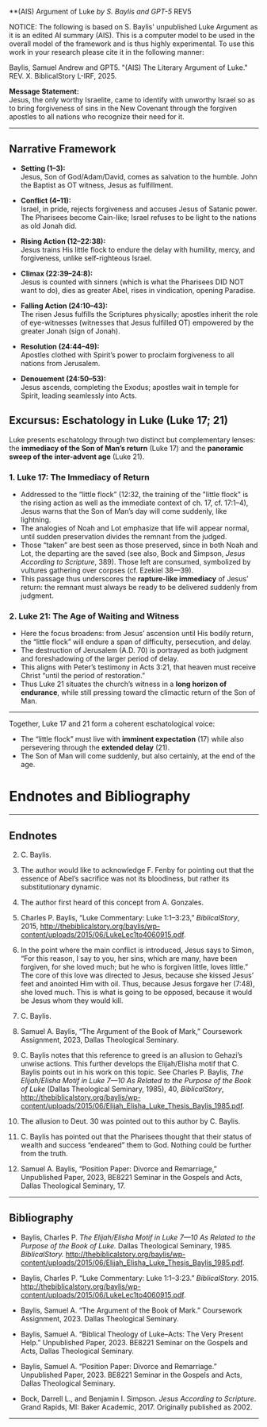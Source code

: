**(AIS) Argument of Luke
*by S. Baylis and GPT-5*
REV5

NOTICE: The following is based on S. Baylis' unpublished Luke Argument as it is an edited AI summary (AIS). This is a computer model to be used in the overall model of the framework and is thus highly experimental. To use this work in your research please cite it in the following manner:

Baylis, Samuel Andrew and GPT5. "(AIS) The Literary Argument of Luke." REV. X. BiblicalStory L-IRF, 2025.

**Message Statement:**  
Jesus, the only worthy Israelite, came to identify with unworthy Israel so as to bring forgiveness of sins in the New Covenant through the forgiven apostles to all nations who recognize their need for it.  

---

## Narrative Framework

- **Setting (1–3):**  
  Jesus, Son of God/Adam/David, comes as salvation to the humble. John the Baptist as OT witness, Jesus as fulfillment.  

- **Conflict (4–11):**  
  Israel, in pride, rejects forgiveness and accuses Jesus of Satanic power. The Pharisees become Cain-like; Israel refuses to be light to the nations as old Jonah did.  

- **Rising Action (12–22:38):**  
  Jesus trains His little flock to endure the delay with humility, mercy, and forgiveness, unlike self-righteous Israel.  

- **Climax (22:39–24:8):**  
  Jesus is counted with sinners (which is what the Pharisees DID NOT want to do), dies as greater Abel, rises in vindication, opening Paradise.  

- **Falling Action (24:10–43):**  
  The risen Jesus fulfills the Scriptures physically; apostles inherit the role of eye-witnesses (witnesses that Jesus fulfilled OT) empowered by the greater Jonah (sign of Jonah).  

- **Resolution (24:44–49):**  
  Apostles clothed with Spirit’s power to proclaim forgiveness to all nations from Jerusalem.  

- **Denouement (24:50–53):**  
  Jesus ascends, completing the Exodus; apostles wait in temple for Spirit, leading seamlessly into Acts.  


## Excursus: Eschatology in Luke (Luke 17; 21)

Luke presents eschatology through two distinct but complementary lenses: the **immediacy of the Son of Man’s return** (Luke 17) and the **panoramic sweep of the inter-advent age** (Luke 21).

### 1. Luke 17: The Immediacy of Return
- Addressed to the “little flock” (12:32, the training of the "little flock" is the rising action as well as the immediate context of ch. 17, cf. 17:1–4), Jesus warns that the Son of Man’s day will come suddenly, like lightning.  
- The analogies of Noah and Lot emphasize that life will appear normal, until sudden preservation divides the remnant from the judged.  
- Those “taken” are best seen as those preserved, since in both Noah and Lot, the departing are the saved (see also, Bock and Simpson, *Jesus According to Scripture*, 389). Those left are consumed, symbolized by vultures gathering over corpses (cf. Ezekiel 38—39).  
- This passage thus underscores the **rapture-like immediacy** of Jesus’ return: the remnant must always be ready to be delivered suddenly from judgment.

### 2. Luke 21: The Age of Waiting and Witness
- Here the focus broadens: from Jesus’ ascension until His bodily return, the “little flock” will endure a span of difficulty, persecution, and delay.  
- The destruction of Jerusalem (A.D. 70) is portrayed as both judgment and foreshadowing of the larger period of delay.  
- This aligns with Peter’s testimony in Acts 3:21, that heaven must receive Christ “until the period of restoration.”  
- Thus Luke 21 situates the church’s witness in a **long horizon of endurance**, while still pressing toward the climactic return of the Son of Man.

---

Together, Luke 17 and 21 form a coherent eschatological voice:
- The “little flock” must live with **imminent expectation** (17) while also persevering through the **extended delay** (21).  
- The Son of Man will come suddenly, but also certainly, at the end of the age.

# Endnotes and Bibliography  


---

## Endnotes

2. C. Baylis.  

3. The author would like to acknowledge F. Fenby for pointing out that the essence of Abel’s sacrifice was not its bloodiness, but rather its substitutionary dynamic.  

4. The author first heard of this concept from A. Gonzales.  

5. Charles P. Baylis, “Luke Commentary: Luke 1:1–3:23,” *BiblicalStory*, 2015, http://thebiblicalstory.org/baylis/wp-content/uploads/2015/06/LukeLec1to4060915.pdf.  

6. In the point where the main conflict is introduced, Jesus says to Simon, “For this reason, I say to you, her sins, which are many, have been forgiven, for she loved much; but he who is forgiven little, loves little.” The core of this love was directed to Jesus, because she kissed Jesus’ feet and anointed Him with oil. Thus, because Jesus forgave her (7:48), she loved much. This is what is going to be opposed, because it would be Jesus whom they would kill.  

7. C. Baylis.  

8. Samuel A. Baylis, “The Argument of the Book of Mark,” Coursework Assignment, 2023, Dallas Theological Seminary.  

9. C. Baylis notes that this reference to greed is an allusion to Gehazi’s unwise actions. This further develops the Elijah/Elisha motif that C. Baylis points out in his work on this topic. See Charles P. Baylis, *The Elijah/Elisha Motif in Luke 7—10 As Related to the Purpose of the Book of Luke* (Dallas Theological Seminary, 1985), 40, *BiblicalStory*, http://thebiblicalstory.org/baylis/wp-content/uploads/2015/06/Elijah_Elisha_Luke_Thesis_Baylis_1985.pdf.  

10. The allusion to Deut. 30 was pointed out to this author by C. Baylis.  

11. C. Baylis has pointed out that the Pharisees thought that their status of wealth and success “endeared” them to God. Nothing could be further from the truth.  

12. Samuel A. Baylis, “Position Paper: Divorce and Remarriage,” Unpublished Paper, 2023, BE8221 Seminar in the Gospels and Acts, Dallas Theological Seminary, 17.  

---

## Bibliography

- Baylis, Charles P. *The Elijah/Elisha Motif in Luke 7—10 As Related to the Purpose of the Book of Luke.* Dallas Theological Seminary, 1985. *BiblicalStory.* http://thebiblicalstory.org/baylis/wp-content/uploads/2015/06/Elijah_Elisha_Luke_Thesis_Baylis_1985.pdf.  

- Baylis, Charles P. “Luke Commentary: Luke 1:1–3:23.” *BiblicalStory.* 2015. http://thebiblicalstory.org/baylis/wp-content/uploads/2015/06/LukeLec1to4060915.pdf.  

- Baylis, Samuel A. “The Argument of the Book of Mark.” Coursework Assignment, 2023. Dallas Theological Seminary.  
  
- Baylis, Samuel A. “Biblical Theology of Luke–Acts: The Very Present Help.” Unpublished Paper, 2023. BE8221 Seminar on the Gospels and Acts, Dallas Theological Seminary.

- Baylis, Samuel A. “Position Paper: Divorce and Remarriage.” Unpublished Paper, 2023. BE8221 Seminar in the Gospels and Acts, Dallas Theological Seminary.  
  
- Bock, Darrell L., and Benjamin I. Simpson. _Jesus According to Scripture_. Grand Rapids, MI: Baker Academic, 2017. Originally published as 2002.

---


